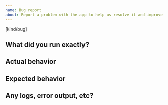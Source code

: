 ```yaml
---
name: Bug report
about: Report a problem with the app to help us resolve it and improve
---
```

[kind/bug]

<!--

Welcome! - We kindly ask you to:

  1. Fill out the issue template below 

Thank you for contributing to the project!

-->

## What did you run exactly?


## Actual behavior


## Expected behavior


## Any logs, error output, etc?
